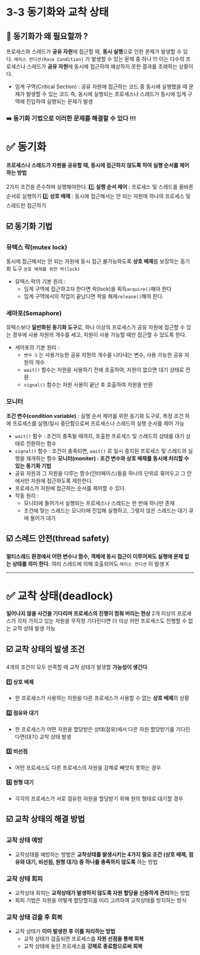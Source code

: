 # 3-3 동기화와 교착 상태

## 🤔 동기화가 왜 필요할까 ?
프로세스와 스레드가 **공유 자원**에 접근할 때, **동시 실행**으로 인한 문제가 발생할 수 있다.
`레이스 컨디션(Race Condition)` 가 발생할 수 있는 문제 중 하나 !!!
이는 다수의 프로세스나 스레드가 **공유 자원**에 동시에 접근하여 예상하지 못한 결과를 초래하는 상황이다.
- 임계 구역(Critical Section) : 공유 자원에 접근하는 코드 중 동시에 실행했을 때 문제가 발생할 수 있는 코드
즉, 동시에 실행되는 프로세스나 스레드가 동시에 임계 구역에 진입하여 실행되는 문제가 발생

### ➡️ 동기화 기법으로 이러한 문제를 해결할 수 있다 !!!

# ✅ 동기화 
#### 프로세스나 스레드가 자원을 공유할 때, 동시에 접근하지 않도록 하여 실행 순서를 제어하는 방법

2가지 조건을 준수하며 실행해야한다.
1️⃣ **실행 순서 제어** : 프로세스 및 스레드를 올바른 순서로 실행하기
2️⃣ **상호 배제** : 동시에 접근해서는 안 되는 자원에 하나의 프로세스 및 스레드만 접근하기


## ☑️ 동기화 기법
### 뮤텍스 락(mutex lock) 
동시에 접근해서는 안 되는 자원에 동시 접근 불가능하도록 **상호 배제**를 보장하는 동기화 도구
`상호 배제를 위한 락(lock)`
- 뮤텍스 락의 기본 원리 :
	- 임계 구역에 접근하고자 한다면 락(lock)을 획득`acquire()`해야 한다
    - 임계 구역에서의 작업이 끝났다면 락을 해제`release()`해야 한다.
    
### 세마포(Semaphore)
뮤텍스보다 **일반화된 동기화 도구**로, 하나 이상의 프로세스가 공유 자원에 접근할 수 있는 경우에 사용
자원의 개수를 세고, 자원이 사용 가능할 때만 접근할 수 있도록 한다.
- 세마포의 기본 원리 :
	- `변수 S` 는 사용가능한 공유 자원의 개수를 나타내는 변수, 사용 가능한 공유 자원의 개수
	- `wait()` 함수는 자원을 사용하기 전에 호출하여, 자원이 없으면 대기 상태로 전환
    - `signal()` 함수는 자원 사용이 끝난 후 호출하여 자원을 반환
    
### 모니터
**조건 변수(condition variable)** : 실행 순서 제어를 위한 동기화 도구로, 특정 조건 하에 프로세스를 실행/일시 중단함으로써 프로세스나 스레드의 실행 순서를 제어 가능
- `wait()` 함수 : 조건이 충족될 때까지, 호출한 프로세스 및 스레드의 상태를 대기 상태로 전환하는 함수
- `signal()` 함수 : 조건이 충족되면, `wait()` 로 일시 중지된 프로세스 및 스레드의 실행을 재개하는 함수
**모니터(moniter) : 조건 변수와 상호 배제를 동시에 처리할 수 있는 동기화 기법**
- 공유 자원과 그 자원을 다루는 함수(인터페이스)들을 하나의 단위로 묶어두고 그 안에서만 자원에 접근하도록 제한한다.
- 프로세스가 자원에 접근하는 순서를 제어할 수 있다.
- 작동 원리 :
	- 모니터에 들어가서 실행되는 프로세스나 스레드는 한 번에 하나만 존재
	- 조건에 맞는 스레드는 모니터에 진입해 실행하고, 그렇지 않은 스레드는 대기 큐에 들어가 대기
    
    
## ☑️ 스레드 안전(thread safety)
**멀티스레드 환경에서 어떤 변수나 함수, 객체에 동시 접근이 이루어져도 실행에 문제 없는 상태를 의미 한다.**
여러 스레드에 의해 호출되어도 `레이스 컨디션` 이 발생 X


---


# ✅ 교착 상태(deadlock)
**일어나지 않을 사건을 기다리며 프로세스의 진행이 멈춰 버리는 현상**
2개 이상의 프로세스가 각자 가지고 있눈 자원을 무작정 기다린다면 더 이상 어떤 프로세스도 진행할 수 없는 교착 상태 발생 가능
## ☑️ 교착 상태의 발생 조건
4개의 조건이 모두 만족할 때 교착 상태가 발생할 **가능성이 생긴다**.

#### 1️⃣ 상호 배제
- 한 프로세스가 사용하는 자원을 다른 프로세스가 사용할 수 없는 **상호 배제**의 상황

#### 2️⃣ 점유와 대기
- 한 프로세스가 어떤 자원을 할당받은 상태(점유)에서 다은 자원 할당받기를 기다린다면(대기) 교착 상태 발생

#### 3️⃣ 비선점
- 어떤 프로세스도 다른 프로세스의 자원을 강제로 빼앗지 못하는 경우

#### 4️⃣ 원형 대기
- 각각의 프로세스가 서로 점유한 자원을 할당받기 위해 원의 형태로 대기할 경우


## ☑️ 교착 상태의 해결 방법
### 교착 상태 예방
- 교착상태를 예방하는 방법은 **교착상태를 발생시키는 4가지 필요 조건 (상호 배제, 점유와 대기, 비선점, 원형 대기) 중 하나를 충족하지 않도록** 하는 방법

### 교착 상태 회피
- 교착상태 회피는 **교착상태가 발생하지 않도록 자원 할당을 신중하게 관리**하는 방법
- 회피 기법은 자원을 어떻게 할당할지를 미리 고려하여 교착상태를 방지하는 방식

### 교착 상태 검출 후 회복
- 교착 상태가 **이미 발생한 후 이를 처리하는 방법**
	- 교착 상태가 검출되면 프로세스를 **자원 선점을 통해 회복**
	- 교착 상태에 놓인 프로세스를 **강제로 종료함으로써 회복**






